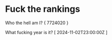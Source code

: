 # Fuck the rankings

Who the hell am I?
{ 7724020 }

What fucking year is it?
[ 2024-11-02T23:00:00Z ]

